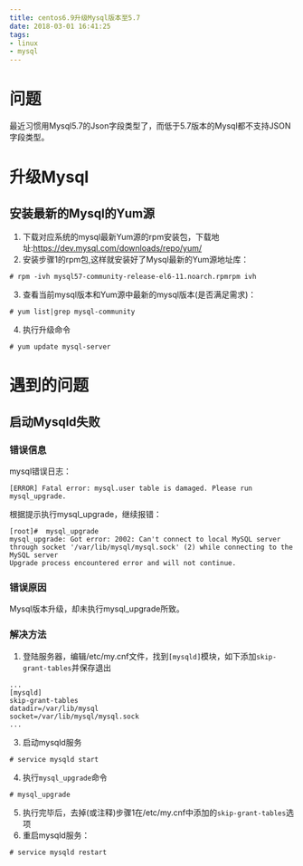 ```yaml
---
title: centos6.9升级Mysql版本至5.7
date: 2018-03-01 16:41:25
tags:
- linux
- mysql
---
```


# 问题
最近习惯用Mysql5.7的Json字段类型了，而低于5.7版本的Mysql都不支持JSON字段类型。

# 升级Mysql
## 安装最新的Mysql的Yum源
1. 下载对应系统的mysql最新Yum源的rpm安装包，下载地址:https://dev.mysql.com/downloads/repo/yum/
2. 安装步骤1的rpm包,这样就安装好了Mysql最新的Yum源地址库：
```
# rpm -ivh mysql57-community-release-el6-11.noarch.rpmrpm ivh 
```
3. 查看当前mysql版本和Yum源中最新的mysql版本(是否满足需求)：
```
# yum list|grep mysql-community
```
4. 执行升级命令
```
# yum update mysql-server
```

# 遇到的问题
## 启动Mysqld失败
### 错误信息
mysql错误日志：
```
[ERROR] Fatal error: mysql.user table is damaged. Please run mysql_upgrade.
```
根据提示执行mysql_upgrade，继续报错：
```
[root]#  mysql_upgrade
mysql_upgrade: Got error: 2002: Can't connect to local MySQL server through socket '/var/lib/mysql/mysql.sock' (2) while connecting to the MySQL server
Upgrade process encountered error and will not continue.
```
### 错误原因
Mysql版本升级，却未执行mysql_upgrade所致。
### 解决方法
1. 登陆服务器，编辑/etc/my.cnf文件，找到`[mysqld]`模块，如下添加`skip-grant-tables`并保存退出
```
...
[mysqld]
skip-grant-tables
datadir=/var/lib/mysql
socket=/var/lib/mysql/mysql.sock
...
```
3. 启动mysqld服务
```
# service mysqld start
```
4. 执行`mysql_upgrade`命令
```
# mysql_upgrade
```
5. 执行完毕后，去掉(或注释)步骤1在/etc/my.cnf中添加的`skip-grant-tables`选项
6. 重启mysqld服务：
```
# service mysqld restart
```

